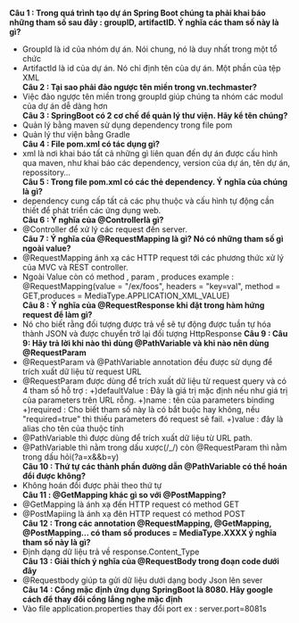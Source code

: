 <b>Câu 1 : Trong quá trình tạo dự án Spring Boot chúng ta phải khai báo những tham số sau đây : groupID, artifactID. Ý nghĩa các tham số này là gì?</b> <br> 
 - GroupId là id của nhóm dự án. Nói chung, nó là duy nhất trong một tổ chức<br>
 - ArtifactId là id của dự án. Nó chỉ định tên của dự án. Một phần của tệp XML<br>
<b>Câu 2 : Tại sao phải đảo ngược tên miền trong <groupId>vn.techmaster</groupId>?</b> <br>
- Việc đảo ngược tên miền trong groupId giúp chúng ta nhóm các modul của dự án dễ dàng hơn<br>
<b>Câu 3 : SpringBoot có 2 cơ chế để quản lý thư viện. Hãy kể tên chúng?</b><br>
- Quản lý bằng maven sử dụng dependency trong file pom
- Quản lý thư viện bằng Gradle<br>
<b> Câu 4 : File pom.xml có tác dụng gì?</b><br>
- xml là nơi khai báo tất cả những gì liên quan đến dự án được cấu hình qua maven, như khai báo các dependency, version của dự án, tên dự án, repossitory… <br>
<b> Câu 5 : Trong file pom.xml có các thẻ dependency. Ý nghĩa của chúng là gì?</b> <br>
- dependency cung cấp tất cả các phụ thuộc và cấu hình tự động cần thiết để phát triển các ứng dụng web.<br>
<b> Câu 6 : Ý nghĩa của @Controllerlà gì?</b><br>
- @Controller để xử lý các request đến server.<br>
<b> Câu 7 : Ý nghĩa của @RequestMapping là gì? Nó có những tham số gì ngoài value?</b><br>
- @RequestMapping ánh xạ các HTTP request tới các phương thức xử lý của MVC và REST controller.
- Ngoài Value còn có method , param , produces example : @RequestMapping(value = "/ex/foos", headers = "key=val", method = GET,produces = MediaType.APPLICATION_XML_VALUE)<br>
<b> Câu 8 : Ý nghĩa của @RequestResponse khi đặt trong hàm hứng request để làm gì?</b><br>
- Nó cho biết rằng đối tượng được trả về sẽ tự động được tuần tự hóa thành JSON và được chuyển trở lại đối tượng HttpResponse
<b> Câu 9 : Câu 9: Hãy trả lời khi nào thì dùng @PathVariable và khi nào nên dùng @RequestParam </b> <br>
- @RequestParam và @PathVariable annotation đều được sử dụng để trích xuất dữ liệu từ request URL
- @RequestParam được dùng để trích xuất dữ liệu từ request query và có 4 tham số hỗ trợ : +)defaultValue : Đây là giá trị mặc định nếu như giá trị của parameters trên URL rỗng. +)name : tên của parameters binding +)required : Cho biết tham số này là có bắt buộc hay không, nếu "required=true" thì thiếu parameters đó request sẽ fail. +)value : đây là alias cho tên của thuộc tính
- @PathVariable thì được dùng để trích xuất dữ liệu từ URL path.
- @PathVariable thì nằm trong dấu xược(/_/) còn @RequestParam thì nằm trong dấu hỏi(?a=x&&b=y)<br>
<b> Câu 10 : Thứ tự các thành phần đường dẫn @PathVariable có thể hoán đổi được không?</b><br>
- Không hoán đổi được phải theo thứ tự <br>
<b> Câu 11 : @GetMapping khác gì so với @PostMapping?</b><br> 
- @GetMapping là ánh xạ đến HTTP request có method GET
- @PostMapiing là ánh xạ đên HTTP request có method POST<br>
<b> Câu 12 : Trong các annotation @RequestMapping, @GetMapping, @PostMapping… có tham số produces = MediaType.XXXX ý nghĩa tham số này là gì?</b><br>
- Định dạng dữ liệu trả về response.Content_Type<br>
<b> Câu 13 : Giải thích ý nghĩa của @RequestBody trong đoạn code dưới đây</b><br>
- @Requestbody giúp ta gửi dữ liệu dưới dạng body Json lên sever<br>
<b> Câu 14 : Cổng mặc định ứng dụng SpringBoot là 8080. Hãy google cách để thay đổi cổng lắng nghe mặc định </b><br>
- Vào file application.properties thay đổi port ex : server.port=8081s
